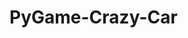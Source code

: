 # PyGame-Crazy-Car
<ing src = "https://github.com/gavinpritipaul/PyGame-Crazy-Car/blob/master/Capture2.PNG" width=300 height =300>
